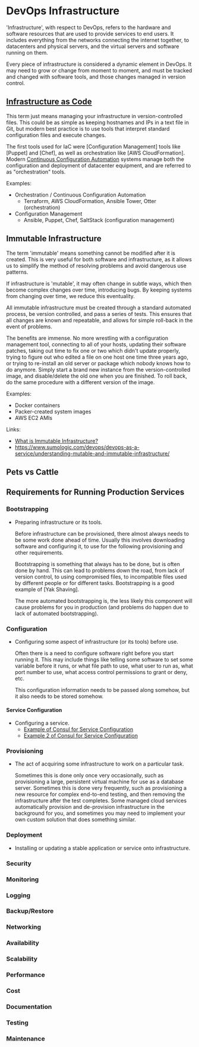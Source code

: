 # DevOps Infrastructure

'Infrastructure', with respect to DevOps, refers to the hardware and software resources that are used to provide services to end users. It includes everything from the networks connecting the internet together, to datacenters and physical servers, and the virtual servers and software running on them.

Every piece of infrastructure is considered a dynamic element in DevOps. It may need to grow or change from moment to moment, and must be tracked and changed with software tools, and those changes managed in version control.

## [Infrastructure as Code]
This term just means managing your infrastructure in version-controlled files. This could be as simple as keeping hostnames and IPs in a text file in Git, but modern best practice is to use tools that interpret standard configuration files and execute changes.

The first tools used for IaC were [Configuration Management] tools like [Puppet] and [Chef], as well as orchestration like [AWS CloudFormation]. Modern [Continuous Configuration Automation] systems manage both the configuration and deployment of datacenter equipment, and are referred to as "orchestration" tools.

Examples:
 - Orchestration / Continuous Configuration Automation
   - Terraform, AWS CloudFormation, Ansible Tower, Otter (orchestration)
 - Configuration Management
   - Ansible, Puppet, Chef, SaltStack (configuration management)

## Immutable Infrastructure 
The term 'immutable' means something cannot be modified after it is created. This is very useful for both software and infrastructure, as it allows us to simplify the method of resolving problems and avoid dangerous use patterns.

If infrastructure is 'mutable', it may often change in subtle ways, which then become complex changes over time, introducing bugs. By keeping systems from changing over time, we reduce this eventuality.

All immutable infrastructure must be created through a standard automated process, be version controlled, and pass a series of tests. This ensures that all changes are known and repeatable, and allows for simple roll-back in the event of problems.

The benefits are immense. No more wrestling with a configuration management tool, connecting to all of your hosts, updating their software patches, taking out time to fix one or two which didn't update properly, trying to figure out who edited a file on one host one time three years ago, or trying to re-install an old server or package which nobody knows how to do anymore. Simply start a brand new instance from the version-controlled image, and disable/delete the old one when you are finished. To roll back, do the same procedure with a different version of the image.

Examples:
 - Docker containers
 - Packer-created system images
 - AWS EC2 AMIs

Links:
 - [What is Immutable Infrastructure?](https://www.digitalocean.com/community/tutorials/what-is-immutable-infrastructure)
 - https://www.sumologic.com/devops/devops-as-a-service/understanding-mutable-and-immutable-infrastructure/

## Pets vs Cattle



## Requirements for Running Production Services

### Bootstrapping
 - Preparing infrastructure or its tools.

   Before infrastructure can be provisioned, there almost always needs to be some
   work done ahead of time. Usually this involves downloading software and
   configuring it, to use for the following provisioning and other requirements.

   Bootstrapping is something that always has to be done, but is often done by
   hand. This can lead to problems down the road, from lack of version control,
   to using compromised files, to incompatible files used by different people or
   for different tasks. Bootstrapping is a good example of [Yak Shaving].

   The more automated bootstrapping is, the less likely this component will cause
   problems for you in production (and problems do happen due to lack of
   automated bootstrapping).

### Configuration
 - Configuring some aspect of infrastructure (or its tools) before use.

   Often there is a need to configure software right before you start
   running it. This may include things like telling some software to set some
   variable before it runs, or what file path to use, what user to run as, what
   port number to use, what access control permissions to grant or deny, etc.

   This configuration information needs to be passed along somehow, but it also needs to
   be stored somehow.
#### Service Configuration
   - Configuring a service.
     - [Example of Consul for Service Configuration]
     - [Example 2 of Consul for Service Configuration]

### Provisioning
 - The act of acquiring some infrastructure to work on a particular task.

   Sometimes this is done only once very occasionally, such as provisioning a
   large, persistent virtual machine for use as a database server. Sometimes this
   is done very frequently, such as provisioning a new resource for complex
   end-to-end testing, and then removing the infrastructure after the test
   completes. Some managed cloud services automatically provision and
   de-provision infrastructure in the background for you, and sometimes you may
   need to implement your own custom solution that does something similar.

### Deployment
 - Installing or updating a stable application or service onto infrastructure.

### Security
### Monitoring
### Logging
### Backup/Restore
### Networking
### Availability
### Scalability
### Performance
### Cost
### Documentation
### Testing
### Maintenance

[Example of Consul for Service Configuration]: https://codeblog.dotsandbrackets.com/consul-key-value-store-configuration/
[Example 2 of Consul for Service Configuration]: https://awmanoj.github.io/tech/2016/08/27/service-discovery-configuration-management-with-consul/
[Infrastructure as Code]: https://en.wikipedia.org/wiki/Infrastructure_as_code
[Continuous Configuration Automation]: https://en.wikipedia.org/wiki/Continuous_configuration_automation
